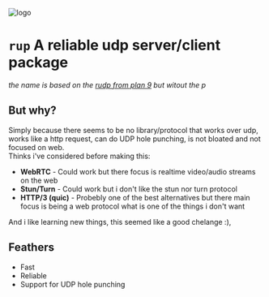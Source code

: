 ![logo](https://i.imgur.com/5B38nGK.png)

# `rup` A reliable udp server/client package
*the name is based on the [rudp from plan 9](https://en.wikipedia.org/wiki/Reliable_User_Datagram_Protocol) but witout the p*

## But why?
Simply because there seems to be no library/protocol that works over udp, works like a http request, can do UDP hole punching, is not bloated and not focused on web.  
Thinks i've considered before making this:    
- **WebRTC** - Could work but there focus is realtime video/audio streams on the web
- **Stun/Turn** - Could work but i don't like the stun nor turn protocol
- **HTTP/3 (quic)** - Probebly one of the best alternatives but there main focus is being a web protocol what is one of the things i don't want

And i like learning new things, this seemed like a good chelange :),  

## Feathers
- Fast
- Reliable
- Support for UDP hole punching
